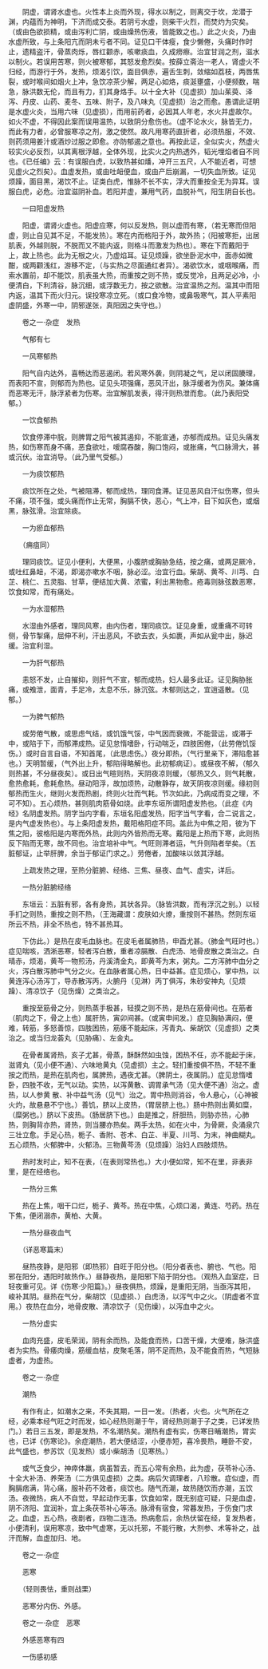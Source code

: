 <!-- { "loadSidebar": true } -->
　　阴虚，谓肾水虚也。火性本上炎而外现，得水以制之，则离交于坎，龙潜于渊，内蕴而为神明，下济而成交泰。若阴亏水虚，则柴干火烈，而焚灼为灾矣。（或由色欲损精，或由泻利亡阴，或由燥热伤液，皆能致之也。）此之火炎，乃由水虚所致，与上条阳亢而阴未亏者不同。证见口干体瘦，食少懒倦，头痛时作时止，遗精盗汗，骨蒸肉烁，唇红颧赤，咳嗽痰血，久成痨瘵。治宜甘润之剂，滋水以制火。若误用苦寒，则火被寒郁，其怒发愈烈矣。按薛立斋治一老人，肾虚火不归经，而游行于外，发热，烦渴引饮，面目俱赤，遍舌生刺，敛缩如荔枝，两唇焦裂，或时喉间如烟火上冲，急饮凉茶少解，两足心如烙，痰涎壅盛，小便频数，喘急，脉洪数无伦，而且有力，扪其身烙手。以十全大补（见虚损）加山茱萸、泽泻、丹皮、山药、麦冬、五味、附子，及八味丸（见虚损）治之而愈。愚谓此证明是水虚火炎，当用六味（见虚损），而用前药者，必因其人年老，水火并虚故尔。如火不虚，不得因此案而误用温热，以致阴分愈伤也。（虚不论水火，脉皆无力，而此有力者，必曾服寒凉之剂，激之使然。故凡用寒药直折者，必须热服，不效、则药须用姜汁或酒炒过服之即愈。亦防郁遏之意也。再按此证，全似实火，然虚火较实火必反烈，以其离根浮越，全体外现，比实火之内热透外，韬光埋焰者自不同也。《已任编》云：有误服白虎，以致热甚如燔，冲开三五尺，人不能近者，可想见虚火之烈矣）。血虚发热，或由吐衄便血，或由产后崩漏，一切失血所致。证见烦躁，面目黑，渴饮不止。证类白虎，惟脉不长不实，浮大而重按全无为异耳。误服白虎，必危。治宜滋阴补血。若阳并虚，兼用气药，血脱补气，阳生阴自长也。

　　一曰阳虚发热

　　阳虚，谓肾火虚也。阳虚应寒，何以反发热，则以虚而有寒，（若无寒而但阳虚，则止自见其不足，不能发热）。寒在内而格阳于外，故外热；（阳被寒拒，出居肌表，外越则脱，不脱而又不能内返，则格斗而激发为热也）。寒在下而戴阳于上，故上热也。此为无根之火，乃虚焰耳。证见烦躁，欲坐卧泥水中，面赤如微酣，或两颧浅红，游移不定，（与实热之尽面通红者异）。渴欲饮水，或咽喉痛，而索水置前，却不能饮，肌表虽大热，而重按之则不热，或反觉冷，且两足必冷，小便清白，下利清谷，脉沉细，或浮数无力，按之欲散。治宜温热之剂。温其中而阳内返，温其下而火归元。误投寒凉立死。（或口食冷物，或鼻吸寒气，其人平素阳虚阴盛，外寒一中，阴邪遂张，真阳因之失守也。）

　　卷之一·杂症　发热

　　气郁有七

　　一风寒郁热

　　阳气自内达外，喜畅达而恶遏闭。若风寒外袭，则阴凝之气，足以闭固腠理，而表阳不宣，则郁而为热也。证见头项强痛，恶风汗出，脉浮缓者为伤风。兼体痛而恶寒无汗，脉浮紧者为伤寒。治宜解肌发表，得汗则热泄而愈。（此乃表阳受郁。）

　　一饮食郁热

　　饮食停滞中脘，则脾胃之阳气被其遏抑，不能宣通，亦郁而成热。证见头痛发热，如伤寒而身不痛，恶食欲吐，嗳腐吞酸，胸口饱闷，或胀痛，气口脉滑大，甚或沉伏。治宜消导。（此乃里气受郁。）

　　一为痰饮郁热

　　痰饮所在之处，气被阻滞，郁而成热，理同食滞。证见恶风自汗似伤寒，但头不痛，项不强，或头痛而作止无常，胸膈不快，恶心，气上冲，目下如灰色，或烟黑，脉弦滑。治宜除痰。

　　一为瘀血郁热

　　（痈疽同）

　　理同痰饮。证见小便利，大便黑，小腹脐或胸胁急结，按之痛，或两足厥冷，或吐红鼻衄，不渴，即渴亦嗽水不咽，脉必涩。治宜行血。柴胡、黄芩、川芎、白芷、桃仁、五灵脂、甘草，便结加大黄、浓蜜，利出黑物愈。疮毒则脉弦数恶寒，饮食如常，而有痛处。

　　一为水湿郁热

　　水湿由外感者，理同风寒，由内伤者，理同痰饮。证见身重，或重痛不可转侧，骨节掣痛，屈伸不利，汗出恶风，不欲去衣，头如裹，声如从瓮中出，脉迟缓。治宜利湿。

　　一为肝气郁热

　　恚怒不发，止自摧抑，则肝气不宣，郁而成热，妇人最多此证。证见胸胁胀痛，或飧泄，面青，手足冷，太息不乐，脉沉弦。木郁则达之，宜逍遥散。（见郁。）

　　一为脾气郁热

　　或劳倦气散，或思虑气结，或饥饿气馁，中气因而衰微，不能营运，或滞于中，或陷于下，而郁滞成热。证见怠惰嗜卧，行动喘乏，四肢困倦，（此劳倦饥馁伤。）或时自言自语，不知首尾，（此思虑伤。）夜分即热，（气行里亲下，滞陷愈甚也。）天明暂缓，（气外出上升，郁陷得略解也。此初郁病证）。或昼夜不解，（郁久则热甚，不分昼夜矣）。或日出气暄则热，天阴夜凉则缓，（郁热又久，则气耗散，愈热愈耗，愈耗愈热。昼动阳浮，故加烦热，动散静存，故天阴夜凉则缓。缘初则郁热而生火，继则火发而热剧，终则火壮而气耗。节次如此，乃病成而变之理，不可不知）。五心烦热，甚则肌肉筋骨如烧。此李东垣所谓阳虚发热也。（此症《内经》名阴虚发热。阴字当内字看，东垣名阳虚发热，阳字当气字看，合二说言之，是内气虚发热也）。与上条阳虚发热，戴阳格阳症不同。盖此为中焦之阳，彼为下焦之阳，彼格阳是内寒而外热，此则内外皆热而无寒。戴阳是上热而下寒，此则热反下陷而无寒，故不同也。治宜培补中气。气旺则滞者运，气升则陷者举矣。（五脏郁证，止举肝脾，余当于郁证门求之。）劳倦者，加酸味以敛其浮越。

　　上疏发热之理，至热分脏腑、经络、三焦、昼夜、血气、虚实，详后。

　　一热分脏腑经络

　　东垣云：五脏有邪，各有身热，其状各异。（脉皆洪数，而有浮沉之别。）以轻手扪之则热，重按之则不热，（王海藏谓：皮肤如火燎，重按则不甚热。然则东垣所云不热，非全不热也，特不甚热耳。

　　下仿此。）是热在皮毛血脉也。在皮毛者属肺热，申酉尤甚。（肺金气旺时也。）症见喘咳，洒淅恶寒，轻者泻白散，重者凉膈散、白虎汤、地骨皮散之类治之。白晴赤，烦渴，黄芩一物煎汤，丹溪清金丸，即黄芩为末，粥丸。二方泻肺中血分之火，泻白散泻肺中气分之火。在血脉者属心热，日中益甚。症见烦心，掌中热，以黄连泻心汤泻丁，导赤散泻丙，火腑丹（见淋）丙丁俱泻，朱砂安神丸（见烦躁）、清凉饮子（见伤燥）之类治之。

　　重按至筋骨之分，则热蒸手极甚，轻摸之则不热，是热在筋骨间也。在筋者（肌肉之下，骨之上也）属肝热，寅卯间甚。（或寅申间发。）症见胸胁满闷，便难，转筋，多怒善惊，四肢困热，筋痿不能起床，泻青丸、柴胡饮（见虚损）之类治之。或当归龙荟丸（见胁痛）、左金丸。

　　在骨者属肾热，亥子尤甚，骨蒸，酥酥然如虫蚀，困热不任，亦不能起于床，滋肾丸（见小便不通）、六味地黄丸（见虚损）主之。轻扪重按俱不热，不轻不重按之而热，是热在肌肉也，属脾热，遇夜尤甚。（脾阴土，夜属阴。）症见怠惰嗜卧，四肢不收，无气以动。实热，以泻黄散、调胃承气汤（见大便不通）治之。虚热，以人参黄 散、补中益气汤（见气）治之。胃中热则消谷，令人悬心，（心神被火灼，故悬悬不宁也。）善饥，脐以上皮热，（胃居脐上也。）肠中热则出黄如糜，（糜粥也。）脐以下皮热。（肠居脐下也。）由是推之，肝胆热，则胁亦热，心肺热，则胸背亦热，肾热，则当腰亦热矣。两手太热，如在火中，为骨厥，灸涌泉穴三壮立愈。手足心热，栀子、香附、苍术、白芷、半夏、川芎、为末，神曲糊丸。五心烦热，火郁脾中，火郁汤。三物黄芩汤（见烦躁）治妇人四肢烦热。

　　热时发时止，知不在表，（在表则常热也。）大小便如常，知不在里，非表非里，是在经络也。

　　一热分三焦

　　热在上焦，咽干口烂，栀子、黄芩。热在中焦，心烦口渴，黄连、芍药。热在下焦，便闭溺赤，黄柏、大黄。

　　一热分昼夜血气

　　（详恶寒篇末）

　　昼热夜静，是阳邪（即热邪）自旺于阳分也。（阳分者表也、腑也、气也。阳邪在阳分，遇阳时故热作。）昼静夜热，是阳邪下陷于阴分也。（观热入血室症，日轻夜重可见。详《伤寒·少阳篇》。）昼夜俱热，烦躁，是重阳无阴，当亟泻其阳，峻补其阴。昼热在气分，柴胡饮（见虚损、）白虎汤，以泻气中之火。（阴虚者不宜用。）夜热在血分，地骨皮散、清凉饮子（见伤燥），以泻血中之火。

　　一热分虚实

　　血肉充盛，皮毛荣润，阴有余而热，及能食而热，口苦干燥，大便难，脉洪盛者为实热。骨痿肉燥，筋缓血枯，皮聚毛落，阴不足而热，及不能食而热，气短脉虚者，为虚热。

　　卷之一·杂症

　　潮热

　　有作有止，如潮水之来，不失其期，一日一发。（热者，火也。火气所在之经，必乘本经气旺之时而发，如心经热则潮于午，肾经热则潮于子之类，已详发热门。）若日三五发，即是发热，不名潮热矣。潮热有虚有实，伤寒日晡潮热，胃实也，已详《伤寒论》。余症潮热，若大便结涩，小便赤短，喜冷畏热，睡卧不安，此气盛也，参苏饮（见发热）或小柴胡汤（见寒热。）

　　或气乏食少，神瘁体羸，病虽暂去，而五心常有余热，此为虚，茯苓补心汤、十全大补汤、养荣汤（二方俱见虚损）之类。病后欠调理者，八珍散。症似虚，而胸膈痞满，背心痛，服补药不效者，痰饮也。随气而潮，故热随饮而亦潮，五饮汤。夜微热，病人不自觉，早起动作无事，饮食如常，既无别症可疑，只是血虚，阴不济阳、宜润补，宜上条茯苓补心等汤。脉滑有宿食，常暮发热，于伤食门求之。血虚，五心热，夜剧者，四物二连汤。热病愈后，余热伏留在经，复发热者，小便清利，误用寒凉，致中气虚寒，无以托邪，不能行散，大剂参、术等补之，战汗而解，血虚加归、地。

　　卷之一·杂症

　　恶寒

　　（轻则畏怯，重则战栗）

　　恶寒分内伤、外感。

　　卷之一·杂症　恶寒

　　外感恶寒有四

　　一伤感初感

